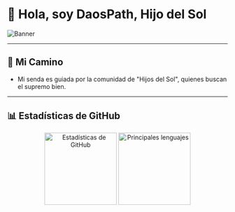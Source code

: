 # 👋 Hola, soy DaosPath, Hijo del Sol

![Banner](https://download1532.mediafire.com/uqw79jz8g1ugIhh92j0Gpiyf5au0o7FvMuDxC5DYQnVo1S0CB5h_qNwAJkM7sbD_cms03EUdacVKxolCT1lmunJpY6f0Y08vfLDuQc9D_lPSfCpSi1RhKiMBxL3kPIfwCt3VPvbdED1l3Jaf3Pl_mg20hP_W2V1KKnTpkY3DhYKE/vsh43hp7jmg9595/banner%281%29.webp)

---

## 🌟 Mi Camino
- Mi senda es guiada por la comunidad de "Hijos del Sol", quienes buscan el supremo bien.

---

## 📊 Estadísticas de GitHub
<div align="center">
  <img height="165" src="https://github-readme-stats.vercel.app/api?username=DaosPath&show_icons=true&theme=radical&locale=es&hide_border=true&include_all_commits=true&count_private=true&line_height=24" alt="Estadísticas de GitHub" />
  <img height="165" src="https://github-readme-stats.vercel.app/api/top-langs/?username=DaosPath&layout=compact&theme=radical&locale=es&hide_border=true" alt="Principales lenguajes" />
</div>

